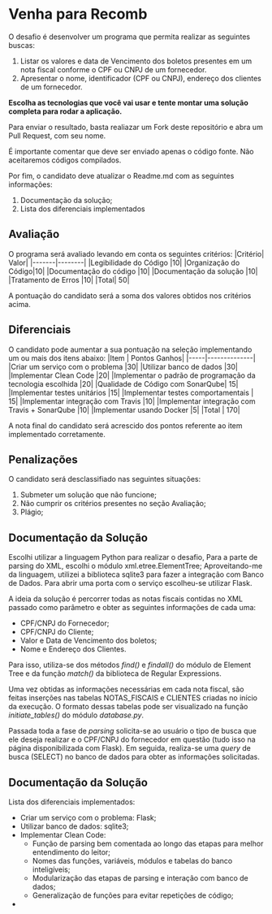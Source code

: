 # Venha para Recomb

O desafio é desenvolver um programa que permita realizar as seguintes buscas:

1) Listar os valores e data de Vencimento dos boletos presentes em um nota fiscal conforme o CPF ou CNPJ de um fornecedor.
2) Apresentar o nome, identificador (CPF ou CNPJ), endereço dos clientes de um fornecedor.

**Escolha as tecnologias que você vai usar e tente montar uma solução completa para rodar a aplicação.**

Para enviar o resultado, basta realiazar um Fork deste repositório e abra um Pull Request, com seu nome.

É importante comentar que deve ser enviado apenas o código fonte. Não aceitaremos códigos compilados.

Por fim, o candidato deve atualizar o Readme.md com as seguintes informações:
  
 1) Documentação da solução;
 2) Lista dos diferenciais implementados

## Avaliação

O programa será avaliado levando em conta os seguintes critérios:
|Critério|	Valor|
|-------|--------|
|Legibilidade do Código 	|10|
|Organização do Código|10|
|Documentação do código 	|10|
|Documentação da solução 	|10|
|Tratamento de Erros 	|10|
|Total| 	50|

A pontuação do candidato será a soma dos valores obtidos nos critérios acima.

## Diferenciais

O candidato pode aumentar a sua pontuação na seleção implementando um ou mais dos itens abaixo:
|Item |	Pontos Ganhos|
|-----|--------------|
|Criar um serviço com o problema 	|30|
|Utilizar banco de dados 	|30|
|Implementar Clean Code 	|20|
|Implementar o padrão de programação da tecnologia escolhida 	|20|
|Qualidade de Código com SonarQube| 	15|
|Implementar testes unitários 	|15|
|Implementar testes comportamentais |	15|
|Implementar integração com Travis 	|10|
|Implementar integração com Travis + SonarQube 	|10|
|Implementar usando Docker 	|5|
|Total |	170|

A nota final do candidato será acrescido dos pontos referente ao item implementado corretamente.

## Penalizações

O candidato será desclassifiado nas seguintes situações:

1) Submeter um solução que não funcione;
2) Não cumprir os critérios presentes no seção Avaliação;
3) Plágio;

## Documentação da Solução

Escolhi utilizar a linguagem Python para realizar o desafio,
Para a parte de parsing do XML, escolhi o módulo xml.etree.ElementTree;
Aproveitando-me da linguagem, utilizei a biblioteca sqlite3 para fazer a integração com Banco de Dados.
Para abrir uma porta com o serviço escolheu-se utilizar Flask.

A ideia da solução é percorrer todas as notas fiscais contidas no XML passado como parâmetro e obter as seguintes informações de cada uma:

- CPF/CNPJ do Fornecedor;
- CPF/CNPJ do Cliente;
- Valor e Data de Vencimento dos boletos;
- Nome e Endereço dos Clientes.

Para isso, utiliza-se dos métodos *find()* e *findall()* do módulo de Element Tree e da função *match()* da biblioteca de Regular Expressions.

Uma vez obtidas as informações necessárias em cada nota fiscal, são feitas inserções nas tabelas NOTAS_FISCAIS e CLIENTES criadas no início da execução. O formato dessas tabelas pode ser visualizado na função *initiate_tables()* do módulo *database.py*.

Passada toda a fase de *parsing* solicita-se ao usuário o tipo de busca que ele deseja realizar e o CPF/CNPJ do fornecedor em questão (tudo isso na página disponibilizada com Flask). Em seguida, realiza-se uma *query* de busca (SELECT) no banco de dados para obter as informações solicitadas.

## Documentação da Solução

Lista dos diferenciais implementados:

- Criar um serviço com o problema: Flask;
- Utilizar banco de dados: sqlite3;
- Implementar Clean Code:
    - Função de parsing bem comentada ao longo das etapas para melhor entendimento do leitor;
    - Nomes das funções, variáveis, módulos e tabelas do banco inteligíveis;
    - Modularização das etapas de parsing e interação com banco de dados;
    - Generalização de funções para evitar repetições de código;
- 